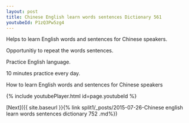 ```yaml
---
layout: post
title: Chinese English learn words sentences Dictionary 561 
youtubeId: P1zQ3Pw5zg4
---
```

 
 
Helps to learn English words and sentences for Chinese speakers.

Opportunitiy to repeat the words sentences. 

Practice English language. 
 
10 minutes practice every day. 
 
How to learn English words and sentences for Chinese speakers 
 
{% include youtubePlayer.html id=page.youtubeId %}
 
 
[Next]({{ site.baseurl }}{% link  split1/_posts/2015-07-26-Chinese english learn words sentences dictionary 752 .md%})
 
